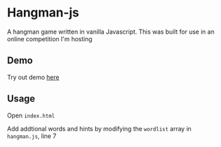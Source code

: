 # Hangman-js

A hangman game written in vanilla Javascript. This was built for use in an online competition I'm hosting

## Demo

Try out demo [here](https://jademaveric.github.io/hangman-js/)

## Usage

Open `index.html`

Add addtional words and hints by modifying the `wordlist` array in `hangman.js`, line 7
